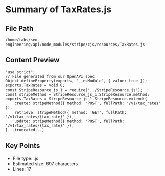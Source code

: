 # Summary of TaxRates.js
  
## File Path
`/home/tabs/seo-engineering/api/node_modules/stripe/cjs/resources/TaxRates.js`

## Content Preview
```
"use strict";
// File generated from our OpenAPI spec
Object.defineProperty(exports, "__esModule", { value: true });
exports.TaxRates = void 0;
const StripeResource_js_1 = require("../StripeResource.js");
const stripeMethod = StripeResource_js_1.StripeResource.method;
exports.TaxRates = StripeResource_js_1.StripeResource.extend({
    create: stripeMethod({ method: 'POST', fullPath: '/v1/tax_rates' }),
    retrieve: stripeMethod({ method: 'GET', fullPath: '/v1/tax_rates/{tax_rate}' }),
    update: stripeMethod({ method: 'POST', fullPath: '/v1/tax_rates/{tax_rate}' }),
[...truncated...]
```

## Key Points
- File type: .js
- Estimated size: 697 characters
- Lines: 17
